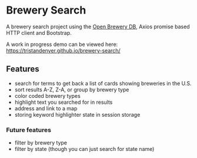 # Brewery Search

A brewery search project using the [Open Brewery DB](https://www.openbrewerydb.org/ "Open Brewery DB"), Axios promise based HTTP client and Bootstrap.

A work in progress demo can be viewed here: https://tristandenyer.github.io/brewery-search/

## Features

- search for terms to get back a list of cards showing breweries in the U.S.
- sort results A-Z, Z-A, or group by brewery type
- color coded brewery types
- highlight text you searched for in results
- address and link to a map
- storing keyword highlighter state in session storage

### Future features

- filter by brewery type
- filter by state (though you can just search for state name)
